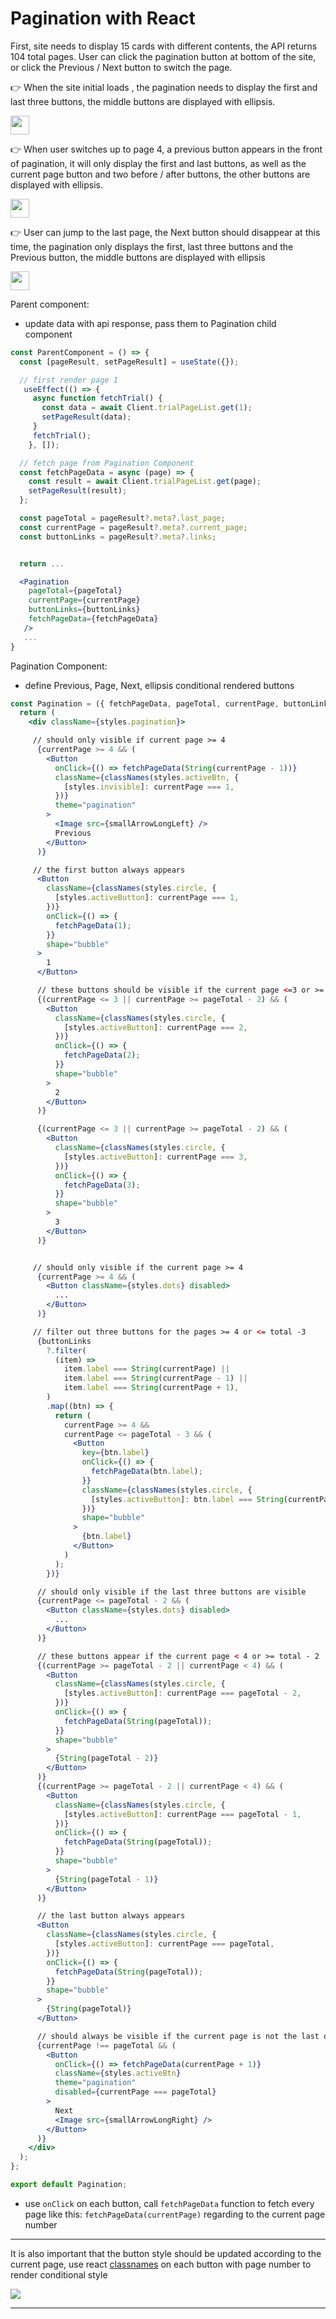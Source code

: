 # Pagination with React

First, site needs to display 15 cards with different contents, the API returns 104 total pages.
User can click the pagination button at bottom of the site, or click the Previous / Next button to switch the page.

👉 When the site initial loads , the pagination needs to display the first and last three buttons, the middle buttons are displayed with ellipsis.

<img src='./image/pagination1.png' height='30px'/>

👉 When user switches up to page 4, a previous button appears in the front of pagination, it will only display the first and last buttons, as well as the current page button and two before / after buttons, the other buttons are displayed with ellipsis.

<img src='./image/pagination2.png' height='30px'/>

👉 User can jump to the last page, the Next button should disappear at this time, the pagination only displays the first, last three buttons and the Previous button, the middle buttons are displayed with ellipsis

<img src='./image/pagination3.png' height='30px'/>

Parent component:

- update data with api response, pass them to Pagination child component

```jsx
const ParentComponent = () => {
  const [pageResult, setPageResult] = useState({});

  // first render page 1
   useEffect(() => {
     async function fetchTrial() {
       const data = await Client.trialPageList.get(1);
       setPageResult(data);
     }
     fetchTrial();
    }, []);

  // fetch page from Pagination Component
  const fetchPageData = async (page) => {
    const result = await Client.trialPageList.get(page);
    setPageResult(result);
  };

  const pageTotal = pageResult?.meta?.last_page;
  const currentPage = pageResult?.meta?.current_page;
  const buttonLinks = pageResult?.meta?.links;


  return ...

  <Pagination
    pageTotal={pageTotal}
    currentPage={currentPage}
    buttonLinks={buttonLinks}
    fetchPageData={fetchPageData}
   />
   ...
}
```

Pagination Component:

- define Previous, Page, Next, ellipsis conditional rendered buttons

```jsx
const Pagination = ({ fetchPageData, pageTotal, currentPage, buttonLinks }) => {
  return (
    <div className={styles.pagination}>

     // should only visible if current page >= 4
      {currentPage >= 4 && (
        <Button
          onClick={() => fetchPageData(String(currentPage - 1))}
          className={classNames(styles.activeBtn, {
            [styles.invisible]: currentPage === 1,
          })}
          theme="pagination"
        >
          <Image src={smallArrowLongLeft} />
          Previous
        </Button>
      )}

     // the first button always appears
      <Button
        className={classNames(styles.circle, {
          [styles.activeButton]: currentPage === 1,
        })}
        onClick={() => {
          fetchPageData(1);
        }}
        shape="bubble"
      >
        1
      </Button>

      // these buttons should be visible if the current page <=3 or >= total - 2
      {(currentPage <= 3 || currentPage >= pageTotal - 2) && (
        <Button
          className={classNames(styles.circle, {
            [styles.activeButton]: currentPage === 2,
          })}
          onClick={() => {
            fetchPageData(2);
          }}
          shape="bubble"
        >
          2
        </Button>
      )}

      {(currentPage <= 3 || currentPage >= pageTotal - 2) && (
        <Button
          className={classNames(styles.circle, {
            [styles.activeButton]: currentPage === 3,
          })}
          onClick={() => {
            fetchPageData(3);
          }}
          shape="bubble"
        >
          3
        </Button>
      )}


     // should only visible if the current page >= 4
      {currentPage >= 4 && (
        <Button className={styles.dots} disabled>
          ...
        </Button>
      )}

     // filter out three buttons for the pages >= 4 or <= total -3
      {buttonLinks
        ?.filter(
          (item) =>
            item.label === String(currentPage) ||
            item.label === String(currentPage - 1) ||
            item.label === String(currentPage + 1),
        )
        .map((btn) => {
          return (
            currentPage >= 4 &&
            currentPage <= pageTotal - 3 && (
              <Button
                key={btn.label}
                onClick={() => {
                  fetchPageData(btn.label);
                }}
                className={classNames(styles.circle, {
                  [styles.activeButton]: btn.label === String(currentPage),
                })}
                shape="bubble"
              >
                {btn.label}
              </Button>
            )
          );
        })}

      // should only visible if the last three buttons are visible
      {currentPage <= pageTotal - 2 && (
        <Button className={styles.dots} disabled>
          ...
        </Button>
      )}

      // these buttons appear if the current page < 4 or >= total - 2
      {(currentPage >= pageTotal - 2 || currentPage < 4) && (
        <Button
          className={classNames(styles.circle, {
            [styles.activeButton]: currentPage === pageTotal - 2,
          })}
          onClick={() => {
            fetchPageData(String(pageTotal));
          }}
          shape="bubble"
        >
          {String(pageTotal - 2)}
        </Button>
      )}
      {(currentPage >= pageTotal - 2 || currentPage < 4) && (
        <Button
          className={classNames(styles.circle, {
            [styles.activeButton]: currentPage === pageTotal - 1,
          })}
          onClick={() => {
            fetchPageData(String(pageTotal));
          }}
          shape="bubble"
        >
          {String(pageTotal - 1)}
        </Button>
      )}

      // the last button always appears
      <Button
        className={classNames(styles.circle, {
          [styles.activeButton]: currentPage === pageTotal,
        })}
        onClick={() => {
          fetchPageData(String(pageTotal));
        }}
        shape="bubble"
      >
        {String(pageTotal)}
      </Button>

      // should always be visible if the current page is not the last one
      {currentPage !== pageTotal && (
        <Button
          onClick={() => fetchPageData(currentPage + 1)}
          className={styles.activeBtn}
          theme="pagination"
          disabled={currentPage === pageTotal}
        >
          Next
          <Image src={smallArrowLongRight} />
        </Button>
      )}
    </div>
  );
};

export default Pagination;
```

- use `onClick` on each button, call `fetchPageData` function to fetch every page like this: `fetchPageData(currentPage)` regarding to the current page number

---

It is also important that the button style should be updated according to the current page, use react [classnames](https://www.npmjs.com/package/classnames) on each button with page number to render conditional style

<img src='./image/pagination4.png' />

---
